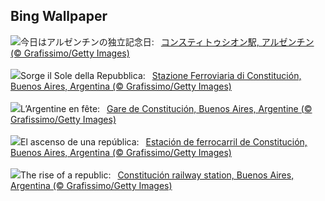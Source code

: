## Bing Wallpaper
![](https://www.bing.com/th?id=OHR.ConstitucionStation_JA-JP9081110784_UHD.jpg&w=1000)今日はアルゼンチンの独立記念日:&nbsp;&ensp;[コンスティトゥシオン駅, アルゼンチン (© Grafissimo/Getty Images)](https://www.bing.com/th?id=OHR.ConstitucionStation_JA-JP9081110784_UHD.jpg)
<br><br/>
![](https://www.bing.com/th?id=OHR.ConstitucionStation_IT-IT2913035611_UHD.jpg&w=1000)Sorge il Sole della Repubblica:&nbsp;&ensp;[Stazione Ferroviaria di Constitución, Buenos Aires, Argentina (© Grafissimo/Getty Images)](https://www.bing.com/th?id=OHR.ConstitucionStation_IT-IT2913035611_UHD.jpg)
<br><br/>
![](https://www.bing.com/th?id=OHR.ConstitucionStation_FR-FR8220857516_UHD.jpg&w=1000)L’Argentine en fête:&nbsp;&ensp;[Gare de Constitución, Buenos Aires, Argentine (© Grafissimo/Getty Images)](https://www.bing.com/th?id=OHR.ConstitucionStation_FR-FR8220857516_UHD.jpg)
<br><br/>
![](https://www.bing.com/th?id=OHR.ConstitucionStation_ES-ES3087797004_UHD.jpg&w=1000)El ascenso de una república:&nbsp;&ensp;[Estación de ferrocarril de Constitución, Buenos Aires, Argentina (© Grafissimo/Getty Images)](https://www.bing.com/th?id=OHR.ConstitucionStation_ES-ES3087797004_UHD.jpg)
<br><br/>
![](https://www.bing.com/th?id=OHR.ConstitucionStation_EN-GB3672762444_UHD.jpg&w=1000)The rise of a republic:&nbsp;&ensp;[Constitución railway station, Buenos Aires, Argentina (© Grafissimo/Getty Images)](https://www.bing.com/th?id=OHR.ConstitucionStation_EN-GB3672762444_UHD.jpg)
<br><br/>
